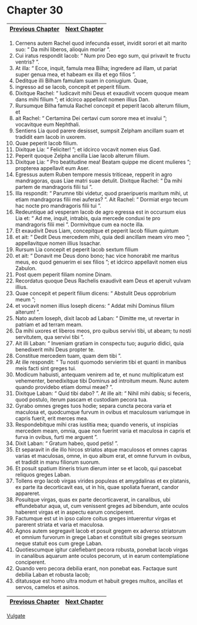 # Chapter 30
| [Previous Chapter](Chapter%2029.md)| [Next Chapter](Chapter%2031.md) |
| --- | --- |
1. Cernens autem Rachel quod infecunda esset, invidit sorori et ait marito suo: “ Da mihi liberos, alioquin moriar ”.
2. Cui iratus respondit Iacob: “ Num pro Deo ego sum, qui privavit te fructu ventris? ”.
3. At illa: “ Ecce, inquit, famula mea Bilha; ingredere ad illam, ut pariat super genua mea, et habeam ex illa et ego filios ”.
4. Deditque illi Bilham famulam suam in coniugium. Quae,
5. ingresso ad se Iacob, concepit et peperit filium.
6. Dixitque Rachel: “ Iudicavit mihi Deus et exaudivit vocem quoque meam dans mihi filium ”; et idcirco appellavit nomen illius Dan.
7. Rursumque Bilha famula Rachel concepit et peperit Iacob alterum filium, et
8. ait Rachel: “ Certamina Dei certavi cum sorore mea et invalui ”; vocavitque eum Nephthali.
9. Sentiens Lia quod parere desisset, sumpsit Zelpham ancillam suam et tradidit eam Iacob in uxorem.
10. Quae peperit Iacob filium.
11. Dixitque Lia: “ Feliciter! ”; et idcirco vocavit nomen eius Gad.
12. Peperit quoque Zelpha ancilla Liae Iacob alterum filium.
13. Dixitque Lia: “ Pro beatitudine mea! Beatam quippe me dicent mulieres ”; propterea appellavit eum Aser.
14. Egressus autem Ruben tempore messis triticeae, repperit in agro mandragoras, quas Liae matri suae detulit. Dixitque Rachel: “ Da mihi partem de mandragoris filii tui ”.
15. Illa respondit: “ Parumne tibi videtur, quod praeripueris maritum mihi, ut etiam mandragoras filii mei auferas? ”. Ait Rachel: “ Dormiat ergo tecum hac nocte pro mandragoris filii tui ”.
16. Redeuntique ad vesperam Iacob de agro egressa est in occursum eius Lia et: “ Ad me, inquit, intrabis, quia mercede conduxi te pro mandragoris filii mei ”. Dormivitque cum ea nocte illa.
17. Et exaudivit Deus Liam, concepitque et peperit Iacob filium quintum
18. et ait: “ Dedit Deus mercedem mihi, quia dedi ancillam meam viro meo ”; appellavitque nomen illius Issachar.
19. Rursum Lia concepit et peperit Iacob sextum filium
20. et ait: “ Donavit me Deus dono bono; hac vice honorabit me maritus meus, eo quod genuerim ei sex filios ”; et idcirco appellavit nomen eius Zabulon.
21. Post quem peperit filiam nomine Dinam.
22. Recordatus quoque Deus Rachelis exaudivit eam Deus et aperuit vulvam illius.
23. Quae concepit et peperit filium dicens: “ Abstulit Deus opprobrium meum ”;
24. et vocavit nomen illius Ioseph dicens: “ Addat mihi Dominus filium alterum! ”.
25. Nato autem Ioseph, dixit Iacob ad Laban: “ Dimitte me, ut revertar in patriam et ad terram meam.
26. Da mihi uxores et liberos meos, pro quibus servivi tibi, ut abeam; tu nosti servitutem, qua servivi tibi ”.
27. Ait illi Laban: “ Inveniam gratiam in conspectu tuo; augurio didici, quia benedixerit mihi Deus propter te.
28. Constitue mercedem tuam, quam dem tibi ”.
29. At ille respondit: “ Tu nosti quomodo servierim tibi et quanti in manibus meis facti sint greges tui.
30. Modicum habuisti, antequam venirem ad te, et nunc multiplicatum est vehementer, benedixitque tibi Dominus ad introitum meum. Nunc autem quando providebo etiam domui meae? ”.
31. Dixitque Laban: “ Quid tibi dabo? ”. At ille ait: “ Nihil mihi dabis; si feceris, quod postulo, iterum pascam et custodiam pecora tua.
32. Gyrabo omnes greges tuos hodie; separa cuncta pecora varia et maculosa et, quodcumque furvum in ovibus et maculosum variumque in capris fuerit, erit merces mea.
33. Respondebitque mihi cras iustitia mea; quando veneris, ut inspicias mercedem meam, omnia, quae non fuerint varia et maculosa in capris et furva in ovibus, furti me arguent ”.
34. Dixit Laban: “ Gratum habeo, quod petis! ”.
35. Et separavit in die illo hircos striatos atque maculosos et omnes capras varias et maculosas, omne, in quo album erat, et omne furvum in ovibus, et tradidit in manu filiorum suorum.
36. Et posuit spatium itineris trium dierum inter se et Iacob, qui pascebat reliquos greges Laban.
37. Tollens ergo Iacob virgas virides populeas et amygdalinas et ex platanis, ex parte ita decorticavit eas, ut in his, quae spoliata fuerant, candor appareret.
38. Posuitque virgas, quas ex parte decorticaverat, in canalibus, ubi effundebatur aqua, ut, cum venissent greges ad bibendum, ante oculos haberent virgas et in aspectu earum conciperent.
39. Factumque est ut in ipso calore coitus greges intuerentur virgas et parerent striata et varia et maculosa.
40. Agnos autem segregavit Iacob et posuit gregem ex adverso striatorum et omnium furvorum in grege Laban et constituit sibi greges seorsum neque statuit eos cum grege Laban.
41. Quotiescumque igitur calefiebant pecora robusta, ponebat Iacob virgas in canalibus aquarum ante oculos pecorum, ut in earum contemplatione conciperent.
42. Quando vero pecora debilia erant, non ponebat eas. Factaque sunt debilia Laban et robusta Iacob;
43. ditatusque est homo ultra modum et habuit greges multos, ancillas et servos, camelos et asinos.

| [Previous Chapter](Chapter%2029.md)| [Next Chapter](Chapter%2031.md) |
| --- | --- |

[Vulgate](../Vulgateindex.md)
